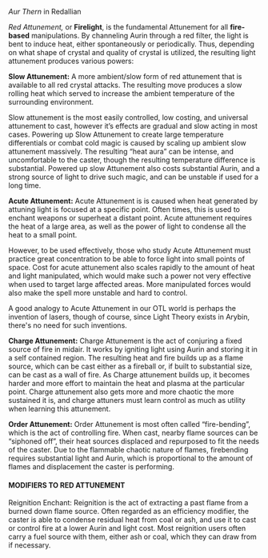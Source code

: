 *Aur Thern* in Redallian

*Red Attunement,* or **Firelight**, is the fundamental Attunement for all **fire-based** manipulations. 
By channeling Aurin through a red filter, the light is bent to induce heat, either spontaneously or periodically. Thus, depending on what shape of crystal and quality of crystal is utilized, the resulting light attunement produces various powers: 

**Slow Attunement:** 
A more ambient/slow form of red attunement that is available to all red crystal attacks. The resulting move produces a slow rolling heat which served to increase the ambient temperature of the surrounding environment.

Slow attunement is the most easily controlled, low costing, and universal attunement to cast, however it’s effects are gradual and slow acting in most cases. Powering up Slow Attunement to create large temperature differentials or combat cold magic is caused by scaling up ambient slow attunement massively. The resulting “heat aura” can be intense, and uncomfortable to the caster, though the resulting temperature difference is substantial. Powered up slow Attunement also costs substantial Aurin, and a strong source of light to drive such magic, and can be unstable if used for a long time. 



**Acute Attunement:**
Acute Attunement is is caused when heat generated by attuning light is focused at a specific point. Often times, this is used to enchant weapons or superheat a distant point. Acute attunement requires the heat of a large area, as well as the power of light to condense all the heat to a small point. 

However, to be used effectively, those who study Acute Attunement must practice great concentration to be able to force light into small points of space. Cost for acute attunement also scales rapidly to the amount of heat and light manipulated, which would make such a power not very effective when used to target large affected areas. More manipulated forces would also make the spell more unstable and hard to control.

A good analogy to Acute Attunement in our OTL world is perhaps the invention of lasers, though of course, since Light Theory exists in Arybin, there's no need for such inventions.

**Charge Attunement:**
Charge Attunement is the act of conjuring a fixed source of fire in midair. It works by igniting light using Aurin and storing it in a self contained region. The resulting heat and fire builds up as a flame source, which can be cast either as a fireball or, if built to substantial size, can be cast as a wall of fire. As Charge attunement builds up, it becomes harder and more effort to maintain the heat and plasma at the particular point. Charge attunement also gets more and more chaotic the more sustained it is, and charge attuners must learn control as much as utility when learning this attunement.  

**Order Attunement:**
Order Attunement is most often called “fire-bending”, which is the act of controlling fire. When cast, nearby flame sources can be “siphoned off”, their heat sources displaced and repurposed to fit the needs of the caster. Due to the flammable chaotic nature of flames, firebending requires substantial light and Aurin, which is proportional to the amount of flames and displacement the caster is performing. 

#### **MODIFIERS TO RED ATTUNEMENT**
Reignition Enchant: Reignition is the act of extracting a past flame from a burned down flame source. Often regarded as an efficiency modifier, the caster is able to condense residual heat from coal or ash, and use it to cast or control fire at a lower Aurin and light cost. Most reignition users often carry a fuel source with them, either ash or coal, which they can draw from if necessary.

